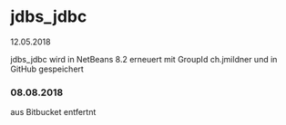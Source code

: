 # jdbs_jdbc

12.05.2018

jdbs_jdbc wird in NetBeans 8.2 erneuert 
mit GroupId ch.jmildner
und in GitHub gespeichert 


### 08.08.2018
aus Bitbucket entfertnt

